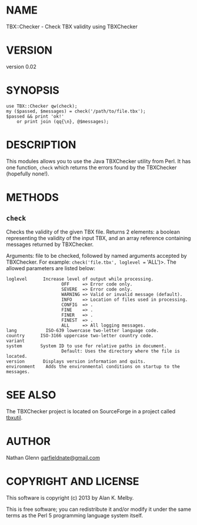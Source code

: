 # NAME

TBX::Checker - Check TBX validity using TBXChecker

# VERSION

version 0.02

# SYNOPSIS

	use TBX::Checker qw(check);
	my ($passed, $messages) = check('/path/to/file.tbx');
	$passed && print 'ok!'
		or print join (qq{\n}, @$messages);

# DESCRIPTION

This modules allows you to use the Java TBXChecker utility from Perl.
It has one function, `check` which returns the errors found by the
TBXChecker (hopefully none!).

# METHODS

## `check`

Checks the validity of the given TBX file. Returns 2 elements: a
boolean representing the validity of the input TBX, and an array reference
containing messages returned by TBXChecker.

Arguments: file to be checked, followed by named arguments accepted by TBXChecker.
For example: `check('file.tbx', loglevel =` 'ALL')>. The allowed parameters are listed below:

    loglevel      Increase level of output while processing.
                         OFF     => Error code only.
                         SEVERE  => Error code only.
                         WARNING => Valid or invalid message (default).
                         INFO    => Location of files used in processing.
                         CONFIG  => .
                         FINE    => .
                         FINER   => .
                         FINEST  => .
                         ALL     => All logging messages.
    lang           ISO-639 lowercase two-letter language code.
    country      ISO-3166 uppercase two-letter country code.
    variant
    system       System ID to use for relative paths in document.
                         Default: Uses the directory where the file is located.
    version       Displays version information and quits.
    environment    Adds the environmental conditions on startup to the messages.

# SEE ALSO

The TBXChecker project is located on SourceForge in a
project called [tbxutil](http://sourceforge.net/projects/tbxutil/).

# AUTHOR

Nathan Glenn <garfieldnate@gmail.com>

# COPYRIGHT AND LICENSE

This software is copyright (c) 2013 by Alan K. Melby.

This is free software; you can redistribute it and/or modify it under
the same terms as the Perl 5 programming language system itself.
